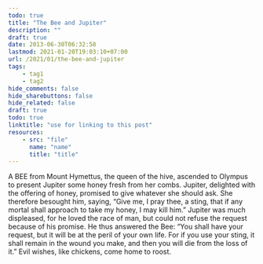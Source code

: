 ```yaml
---
todo: true
title: "The Bee and Jupiter"
description: ""
draft: true
date: 2013-06-30T06:32:58
lastmod: 2021-01-20T19:03:10+07:00
url: /2021/01/the-bee-and-jupiter
tags:
    - tag1
    - tag2
hide_comments: false
hide_sharebuttons: false
hide_related: false
draft: true
todo: true
linktitle: "use for linking to this post"
resources:
    - src: "file"
      name: "name"
      title: "title"
---
```


A BEE from Mount Hymettus, the queen of the hive, ascended to Olympus to present Jupiter some honey fresh from her combs. Jupiter, delighted with the offering of honey, promised to give whatever she should ask. She therefore besought him, saying, “Give me, I pray thee, a sting, that if any mortal shall approach to take my honey, I may kill him.” Jupiter was much displeased, for he loved the race of man, but could not refuse the request because of his promise. He thus answered the Bee: “You shall have your request, but it will be at the peril of your own life. For if you use your sting, it shall remain in the wound you make, and then you will die from the loss of it.”
Evil wishes, like chickens, come home to roost.
